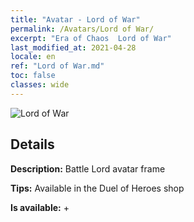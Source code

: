 ```yaml
---
title: "Avatar - Lord of War"
permalink: /Avatars/Lord of War/
excerpt: "Era of Chaos  Lord of War"
last_modified_at: 2021-04-28
locale: en
ref: "Lord of War.md"
toc: false
classes: wide
---
```

 ![Lord of War](/images/a/avatarFrame_9.png)

## Details

 **Description:** Battle Lord avatar frame 

 **Tips:** Available in the Duel of Heroes shop 

 **Is available:**  + 

